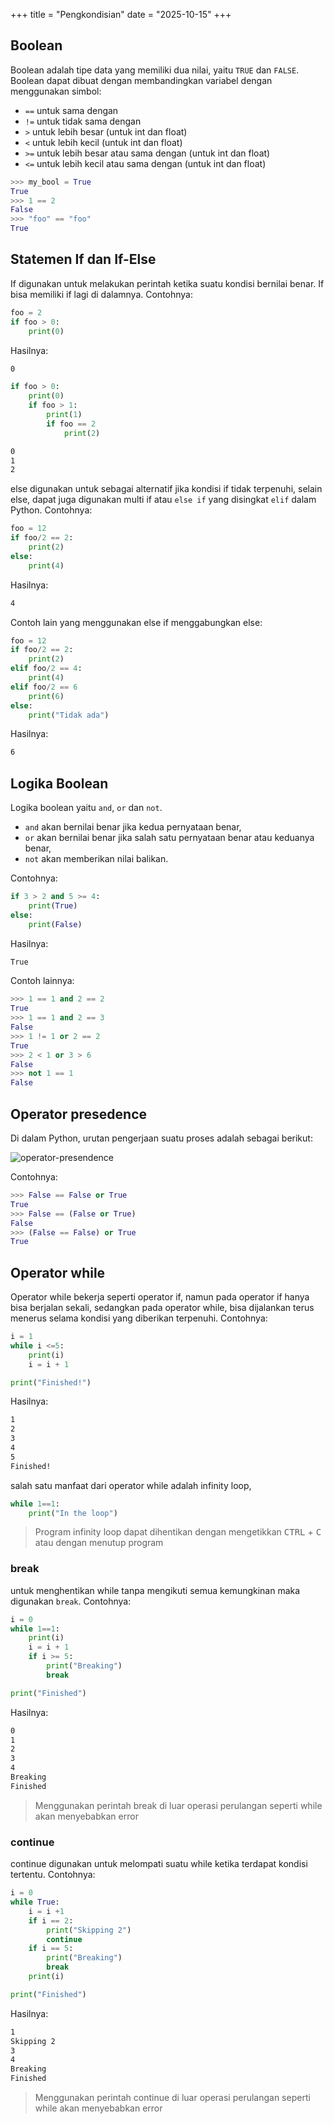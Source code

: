 +++
title     = "Pengkondisian"
date      = "2025-10-15"
+++

## Boolean

Boolean adalah tipe data yang memiliki dua nilai, yaitu `TRUE` dan `FALSE`.
Boolean dapat dibuat dengan membandingkan variabel dengan menggunakan simbol:

- `==` untuk sama dengan
- `!=` untuk tidak sama dengan
- `>` untuk lebih besar (untuk int dan float)
- `<` untuk lebih kecil (untuk int dan float)
- `>=` untuk lebih besar atau sama dengan (untuk int dan float)
- `<=` untuk lebih kecil atau sama dengan (untuk int dan float)

```python
>>> my_bool = True
True
>>> 1 == 2
False
>>> "foo" == "foo"
True
```

## Statemen If dan If-Else

If digunakan untuk melakukan perintah ketika suatu kondisi bernilai benar.
If bisa memiliki if lagi di dalamnya. Contohnya:

```python
foo = 2
if foo > 0:
	print(0)
```

Hasilnya:

```bash
0
```

```python
if foo > 0:
	print(0)
	if foo > 1:
		print(1)
		if foo == 2
			print(2)
```

```bash
0
1
2
```

else digunakan untuk sebagai alternatif jika kondisi if tidak terpenuhi, selain
else, dapat juga digunakan multi if atau `else if` yang disingkat `elif` dalam
Python. Contohnya:

```python
foo = 12
if foo/2 == 2:
	print(2)
else:
    print(4)
```

Hasilnya:

```bash
4
```

Contoh lain yang menggunakan else if menggabungkan else:

```python
foo = 12
if foo/2 == 2:
	print(2)
elif foo/2 == 4:
    print(4)
elif foo/2 == 6
	print(6)
else:
    print("Tidak ada")
```

Hasilnya:

```bash
6
```

## Logika Boolean

Logika boolean yaitu `and`, `or` dan `not`.

- `and` akan bernilai benar jika kedua pernyataan benar,
- `or` akan bernilai benar jika salah satu pernyataan benar atau keduanya benar,
- `not` akan memberikan nilai balikan.

Contohnya:

```python
if 3 > 2 and 5 >= 4:
    print(True)
else:
    print(False)
```

Hasilnya:

```bash
True
```

Contoh lainnya:

```python
>>> 1 == 1 and 2 == 2
True
>>> 1 == 1 and 2 == 3
False
>>> 1 != 1 or 2 == 2
True
>>> 2 < 1 or 3 > 6
False
>>> not 1 == 1
False
```

## Operator presedence

Di dalam Python, urutan pengerjaan suatu proses adalah sebagai berikut:

![operator-presendence](https://techvidvan.com/tutorials/wp-content/uploads/2019/12/Python-operator-precedence-1.jpg)

Contohnya:

```python
>>> False == False or True
True
>>> False == (False or True)
False
>>> (False == False) or True
True
```

## Operator while

Operator while bekerja seperti operator if, namun pada operator if hanya bisa
berjalan sekali, sedangkan pada operator while, bisa dijalankan terus menerus
selama kondisi yang diberikan terpenuhi. Contohnya:

```python
i = 1
while i <=5:
    print(i)
   	i = i + 1

print("Finished!")
```

Hasilnya:

```bash
1
2
3
4
5
Finished!
```

salah satu manfaat dari operator while adalah infinity loop,

```python
while 1==1:
  	print("In the loop")
```

> Program infinity loop dapat dihentikan dengan mengetikkan
<kbd>CTRL</kbd> + <kbd>C</kbd> atau dengan menutup program

### break

untuk menghentikan while tanpa mengikuti semua kemungkinan maka digunakan
`break`. Contohnya:

```python
i = 0
while 1==1:
  	print(i)
  	i = i + 1
  	if i >= 5:
    	print("Breaking")
    	break

print("Finished")
```

Hasilnya:

```bash
0
1
2
3
4
Breaking
Finished
```

> Menggunakan perintah break di luar operasi perulangan seperti while akan
> menyebabkan error

### continue

continue digunakan untuk melompati suatu while ketika terdapat kondisi
tertentu. Contohnya:

```python
i = 0
while True:
   	i = i +1
   	if i == 2:
      	print("Skipping 2")
      	continue
   	if i == 5:
      	print("Breaking")
      	break
   	print(i)

print("Finished")
```

Hasilnya:

```bash
1
Skipping 2
3
4
Breaking
Finished
```

> Menggunakan perintah continue di luar operasi perulangan seperti while akan
> menyebabkan error
